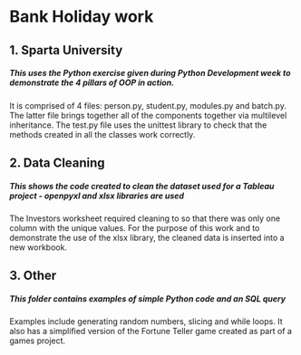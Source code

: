 # Bank Holiday work

## 1. Sparta University
##### This uses the Python exercise given during Python Development week to demonstrate the 4 pillars of OOP in action. 
It is comprised of 4 files: person.py, student.py, modules.py and batch.py. The latter file brings together all of the components together via multilevel inheritance. The test.py file uses the unittest library to check that the methods created in all the classes work correctly.

## 2. Data Cleaning
##### This shows the code created to clean the dataset used for a Tableau project - openpyxl and xlsx libraries are used
The Investors worksheet required cleaning to so that there was only one column with the unique values. For the purpose of this work and to demonstrate the use of the xlsx library, the cleaned data is inserted into a new workbook.

## 3. Other
##### This folder contains examples of simple Python code and an SQL query
Examples include generating random numbers, slicing and while loops. It also has a simplified version of the Fortune Teller game created as part of a games project.
